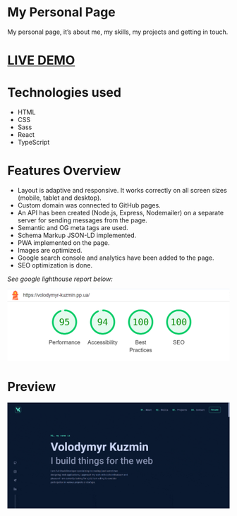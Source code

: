 # My Personal Page

<p>My personal page, it’s about me, my skills, my projects and getting in touch.</p>
<h1><a href="https://volodymyr-kuzmin.pp.ua/">LIVE DEMO</a></h1>

# Technologies used

<ul>
  <li>HTML</li>
  <li>CSS</li>
  <li>Sass</li>
  <li>React</li>
  <li>TypeScript</li>
</ul>

# Features Overview

<ul>
  <li>Layout is adaptive and responsive. It works correctly on all screen sizes (mobile, tablet and desktop).</li>
  <li>Custom domain was connected to GitHub pages.</li>
  <li>An API has been created (Node.js, Express, Nodemailer) on a separate server for sending messages from the page.</li>
  <li>Semantic and OG meta tags are used.</li>
  <li>Schema Markup JSON-LD implemented.</li>
  <li>PWA implemented on the page.</li>
  <li>Images are optimized.</li>
  <li>Google search console and analytics have been added to the page.</li>
  <li>SEO optimization is done.</li>
</ul>

<p><em>See google lighthouse report below:</em></p>

<p align="center">
  <img src="https://github.com/vlkzmn/volodymyr_kuzmin/raw/main/public/img/lightHouseGoogle.png" width="700px" alt="My Personal Page lighthouse">
</p>

# Preview

<p align="center">
  <img src="https://github.com/vlkzmn/volodymyr_kuzmin/raw/main/public/img/preview.gif" alt="My Personal Page GIF">
</p>
